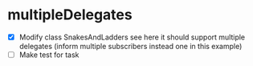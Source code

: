 # multipleDelegates

- [X] Modify class SnakesAndLadders see here it should support multiple delegates (inform multiple subscribers instead one in this example)
- [ ] Make test for task
